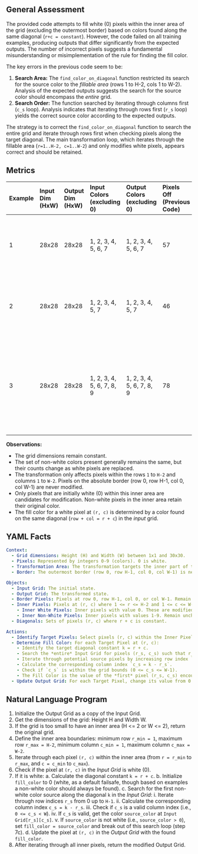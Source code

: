 ## General Assessment

The provided code attempts to fill white (0) pixels within the inner area of the grid (excluding the outermost border) based on colors found along the same diagonal (`r+c = constant`). However, the code failed on all training examples, producing outputs that differ significantly from the expected outputs. The number of incorrect pixels suggests a fundamental misunderstanding or misimplementation of the rule for finding the fill color.

The key errors in the previous code seem to be:
1.  **Search Area:** The `find_color_on_diagonal` function restricted its search for the source color to the *fillable area* (rows 1 to H-2, cols 1 to W-2). Analysis of the expected outputs suggests the search for the source color should encompass the *entire* grid.
2.  **Search Order:** The function searched by iterating through columns first (`c_s` loop). Analysis indicates that iterating through rows first (`r_s` loop) yields the correct source color according to the expected outputs.

The strategy is to correct the `find_color_on_diagonal` function to search the entire grid and iterate through rows first when checking pixels along the target diagonal. The main transformation loop, which iterates through the fillable area (`r=1..H-2, c=1..W-2`) and only modifies white pixels, appears correct and should be retained.

## Metrics

| Example | Input Dim (HxW) | Output Dim (HxW) | Input Colors (excluding 0) | Output Colors (excluding 0) | Pixels Off (Previous Code) | Notes                                                                 |
| :------ | :-------------- | :--------------- | :------------------------- | :-------------------------- | :------------------------- | :-------------------------------------------------------------------- |
| 1       | 28x28           | 28x28            | 1, 2, 3, 4, 5, 6, 7        | 1, 2, 3, 4, 5, 6, 7         | 57                         | White pixels in the inner area are filled. Borders remain unchanged.  |
| 2       | 28x28           | 28x28            | 1, 2, 3, 4, 5, 7           | 1, 2, 3, 4, 5, 7            | 46                         | White pixels in the inner area are filled. Borders remain unchanged.  |
| 3       | 28x28           | 28x28            | 1, 2, 3, 4, 5, 6, 7, 8, 9  | 1, 2, 3, 4, 5, 6, 7, 8, 9   | 78                         | White pixels in the inner area are filled. Some white pixels exist outside the fillable area (e.g., row 7, col 1) and are not changed. |

**Observations:**

*   The grid dimensions remain constant.
*   The set of non-white colors present generally remains the same, but their counts change as white pixels are replaced.
*   The transformation only affects pixels within the rows `1` to `H-2` and columns `1` to `W-2`. Pixels on the absolute border (row 0, row H-1, col 0, col W-1) are never modified.
*   Only pixels that are initially white (0) within this inner area are candidates for modification. Non-white pixels in the inner area retain their original color.
*   The fill color for a white pixel at `(r, c)` is determined by a color found on the same diagonal (`row + col = r + c`) in the *input* grid.

## YAML Facts


```yaml
Context:
  - Grid dimensions: Height (H) and Width (W) between 1x1 and 30x30.
  - Pixels: Represented by integers 0-9 (colors). 0 is white.
  - Transformation Area: The transformation targets the inner part of the grid, specifically pixels (r, c) where 1 <= r <= H-2 and 1 <= c <= W-2.
  - Border: The outermost border (row 0, row H-1, col 0, col W-1) is never modified.

Objects:
  - Input Grid: The initial state.
  - Output Grid: The transformed state.
  - Border Pixels: Pixels at row 0, row H-1, col 0, or col W-1. Remain unchanged.
  - Inner Pixels: Pixels at (r, c) where 1 <= r <= H-2 and 1 <= c <= W-2.
    - Inner White Pixels: Inner pixels with value 0. These are modified.
    - Inner Non-White Pixels: Inner pixels with values 1-9. Remain unchanged.
  - Diagonals: Sets of pixels (r, c) where r + c is constant.

Actions:
  - Identify Target Pixels: Select pixels (r, c) within the Inner Pixels area that are white (0) in the Input Grid.
  - Determine Fill Color: For each Target Pixel at (r, c):
    - Identify the target diagonal constant k = r + c.
    - Search the *entire* Input Grid for pixels (r_s, c_s) such that r_s + c_s = k.
    - Iterate through potential source pixels by increasing row index `r_s` (from 0 to H-1).
    - Calculate the corresponding column index `c_s = k - r_s`.
    - Check if `c_s` is within the grid bounds (0 <= c_s <= W-1).
    - The Fill Color is the value of the *first* pixel (r_s, c_s) encountered during this row-first search that is *not* white (value > 0).
  - Update Output Grid: For each Target Pixel, change its value from 0 to the determined Fill Color in the Output Grid. Copy all other pixels (Border Pixels and Inner Non-White Pixels) directly from the Input Grid to the Output Grid.
```


## Natural Language Program

1.  Initialize the Output Grid as a copy of the Input Grid.
2.  Get the dimensions of the grid: Height H and Width W.
3.  If the grid is too small to have an inner area (H <= 2 or W <= 2), return the original grid.
4.  Define the inner area boundaries: minimum row `r_min = 1`, maximum row `r_max = H-2`, minimum column `c_min = 1`, maximum column `c_max = W-2`.
5.  Iterate through each pixel `(r, c)` within the inner area (from `r = r_min` to `r_max`, and `c = c_min` to `c_max`).
6.  Check if the pixel at `(r, c)` in the *Input Grid* is white (0).
7.  If it is white:
    a.  Calculate the diagonal constant `k = r + c`.
    b.  Initialize `fill_color` to 0 (white, as a default failsafe, though based on examples a non-white color should always be found).
    c.  Search for the first non-white color source along the diagonal `k` in the *Input Grid*:
        i.  Iterate through row indices `r_s` from 0 up to `H-1`.
        ii. Calculate the corresponding column index `c_s = k - r_s`.
        iii. Check if `c_s` is a valid column index (i.e., `0 <= c_s < W`).
        iv. If `c_s` is valid, get the color `source_color` at `Input Grid[r_s][c_s]`.
        v.  If `source_color` is not white (i.e., `source_color > 0`), set `fill_color = source_color` and break out of this search loop (step 7c).
    d.  Update the pixel at `(r, c)` in the *Output Grid* with the found `fill_color`.
8.  After iterating through all inner pixels, return the modified Output Grid.